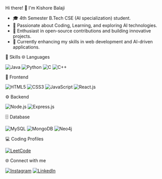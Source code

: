 Hi there! 👋 I'm Kishore Balaji
- 🎓 4th Semester B.Tech CSE (AI specialization) student.
- 👀 Passionate about Coding, Learning, and exploring AI technologies.
- 🌟 Enthusiast in open-source contributions and building innovative projects.
- 🌱 Currently enhancing my skills in web development and AI-driven applications.
  
🚀 Skills
  🌐 Languages
  <p align="left"> <img src="https://img.shields.io/badge/Java-007396?style=for-the-badge&logo=java&logoColor=white&labelColor=black&animate=true" alt="Java" /> 
  <img src="https://img.shields.io/badge/Python-3776AB?style=for-the-badge&logo=python&logoColor=white&labelColor=black&animate=true" alt="Python" /> <img src="https://img.shields.io/badge/C-A8B9CC?style=for-the-badge&logo=c&logoColor=black&labelColor=black&animate=true" alt="C" /> <img src="https://img.shields.io/badge/C++-00599C?style=for-the-badge&logo=cplusplus&logoColor=white&labelColor=black&animate=true" alt="C++" /> </p>
  🎨 Frontend
  <p align="left"> <img src="https://img.shields.io/badge/HTML5-E34F26?style=for-the-badge&logo=html5&logoColor=white&animate=true" alt="HTML5" /> <img src="https://img.shields.io/badge/CSS3-1572B6?style=for-the-badge&logo=css3&logoColor=white&animate=true" alt="CSS3" /> <img src="https://img.shields.io/badge/JavaScript-F7DF1E?style=for-the-badge&logo=javascript&logoColor=black&animate=true" alt="JavaScript" /> <img src="https://img.shields.io/badge/React.js-61DAFB?style=for-the-badge&logo=react&logoColor=black&animate=true" alt="React.js" /> </p>
  ⚙️ Backend
  <p align="left"> <img src="https://img.shields.io/badge/Node.js-339933?style=for-the-badge&logo=nodedotjs&logoColor=white&animate=true" alt="Node.js" /> <img src="https://img.shields.io/badge/Express.js-000000?style=for-the-badge&logo=express&logoColor=white&animate=true" alt="Express.js" /> </p>
  🗄️ Database
  <p align="left"> <img src="https://img.shields.io/badge/MySQL-4479A1?style=for-the-badge&logo=mysql&logoColor=white&animate=true" alt="MySQL" /> <img src="https://img.shields.io/badge/MongoDB-47A248?style=for-the-badge&logo=mongodb&logoColor=white&animate=true" alt="MongoDB" /> <img src="https://img.shields.io/badge/Neo4j-008CC1?style=for-the-badge&logo=neo4j&logoColor=white&animate=true" alt="Neo4j" /> </p>

💻 Coding Profiles
<p align="left"> <a href="https://leetcode.com/u/US8yszMLEV" target="_blank"><img src="https://img.shields.io/badge/LeetCode-FFA116?style=for-the-badge&logo=leetcode&logoColor=black&animate=true" alt="LeetCode" /></a> </p>

🌐 Connect with me
<p align="left"> <a href="https://www.instagram.com/kishore_balaji_03" target="_blank"><img src="https://img.shields.io/badge/Instagram-E4405F?style=for-the-badge&logo=instagram&logoColor=white&animate=true" alt="Instagram" /></a> <a href="https://www.linkedin.com/in/kishore-balaji-081168292" target="_blank"><img src="https://img.shields.io/badge/LinkedIn-0077B5?style=for-the-badge&logo=linkedin&logoColor=white&animate=true" alt="LinkedIn" /></a> </p>
